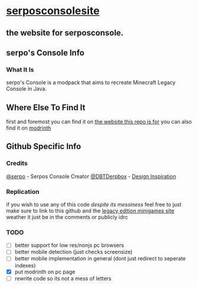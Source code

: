 # [serposconsolesite](https://serposconsole.novassite.net/)
## the website for serposconsole.

## serpo's Console Info
### What It Is
serpo's Console is a modpack that aims to recreate Minecraft Legacy Console in Java.

## Where Else To Find It
first and foremost you can find it on [the website this repo is for](https://serposconsole.novassite.net/)
you can also find it on [modrinth](https://modrinth.com/modpack/serpos-console)

## Github Specific Info
### Credits
[@serpo](https://modrinth.com/user/serpo) - Serpos Console Creator
[@DBTDerpbox](https://github.com/DBTDerpbox) - [Design Inspiration](https://github.com/Legacy-Edition-Minigames/Website)

### Replication
if you wish to use any of this code *despite its messiness* feel free to
just make sure to link to this github and the [legacy edition minigames site](https://github.com/Legacy-Edition-Minigames/Website)
weather it just be in the comments or publicly idrc

### TODO
- [ ] better support for low res/nonjs pc browsers
- [ ] better mobile detection (just checks screensize)
- [ ] better mobile implementation in general (dont just redirect to seperate indexes)
- [X] put modrinth on pc page
- [ ] rewrite code so its not a mess of letters
